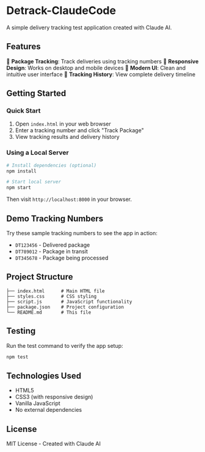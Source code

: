 # Detrack-ClaudeCode

A simple delivery tracking test application created with Claude AI.

## Features

🚚 **Package Tracking**: Track deliveries using tracking numbers
📱 **Responsive Design**: Works on desktop and mobile devices
🎨 **Modern UI**: Clean and intuitive user interface
📝 **Tracking History**: View complete delivery timeline

## Getting Started

### Quick Start
1. Open `index.html` in your web browser
2. Enter a tracking number and click "Track Package"
3. View tracking results and delivery history

### Using a Local Server
```bash
# Install dependencies (optional)
npm install

# Start local server
npm start
```

Then visit `http://localhost:8000` in your browser.

## Demo Tracking Numbers

Try these sample tracking numbers to see the app in action:

- `DT123456` - Delivered package
- `DT789012` - Package in transit  
- `DT345678` - Package being processed

## Project Structure

```
├── index.html      # Main HTML file
├── styles.css      # CSS styling
├── script.js       # JavaScript functionality
├── package.json    # Project configuration
└── README.md       # This file
```

## Testing

Run the test command to verify the app setup:

```bash
npm test
```

## Technologies Used

- HTML5
- CSS3 (with responsive design)
- Vanilla JavaScript
- No external dependencies

## License

MIT License - Created with Claude AI